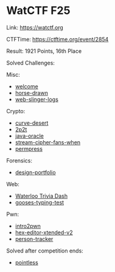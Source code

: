 # WatCTF F25

Link: <https://watctf.org>

CTFTime: <https://ctftime.org/event/2854>

Result: 1921 Points, 16th Place

Solved Challenges:

Misc:

- [welcome](./welcome.md)
- [horse-drawn](./house-drawn.md)
- [web-slinger-logs](./web-slinger-logs.md)

Crypto:

- [curve-desert](./curve-desert.md)
- [2p2t](./2p2t.md)
- [java-oracle](./java-oracle.md)
- [stream-cipher-fans-when](./stream-cipher-fans-when.md)
- [permpress](./permpress.md)

Forensics:

- [design-portfolio](./design-portfolio.md)

Web:

- [Waterloo Trivia Dash](./waterloo-trivia-dash.md)
- [gooses-typing-test](./gooses-typing-test.md)

Pwn:

- [intro2pwn](./hex-editor-xtended-v2.md)
- [hex-editor-xtended-v2](./hex-editor-xtended-v2.md)
- [person-tracker](./person-tracker.md)

Solved after competition ends:

- [pointless](./pointless.md)
